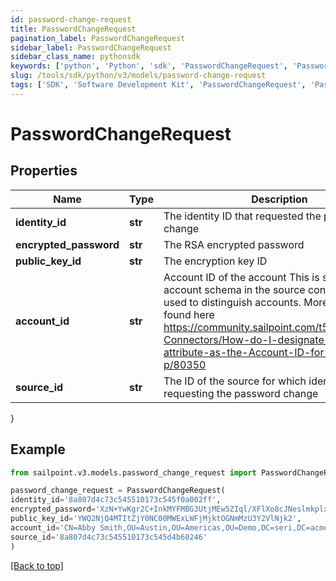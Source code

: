 ```yaml
---
id: password-change-request
title: PasswordChangeRequest
pagination_label: PasswordChangeRequest
sidebar_label: PasswordChangeRequest
sidebar_class_name: pythonsdk
keywords: ['python', 'Python', 'sdk', 'PasswordChangeRequest', 'PasswordChangeRequest'] 
slug: /tools/sdk/python/v3/models/password-change-request
tags: ['SDK', 'Software Development Kit', 'PasswordChangeRequest', 'PasswordChangeRequest']
---
```


# PasswordChangeRequest


## Properties

Name | Type | Description | Notes
------------ | ------------- | ------------- | -------------
**identity_id** | **str** | The identity ID that requested the password change | [optional] 
**encrypted_password** | **str** | The RSA encrypted password | [optional] 
**public_key_id** | **str** | The encryption key ID | [optional] 
**account_id** | **str** | Account ID of the account This is specified per account schema in the source configuration. It is used to distinguish accounts. More info can be found here https://community.sailpoint.com/t5/IdentityNow-Connectors/How-do-I-designate-an-account-attribute-as-the-Account-ID-for-a/ta-p/80350 | [optional] 
**source_id** | **str** | The ID of the source for which identity is requesting the password change | [optional] 
}

## Example

```python
from sailpoint.v3.models.password_change_request import PasswordChangeRequest

password_change_request = PasswordChangeRequest(
identity_id='8a807d4c73c545510173c545f0a002ff',
encrypted_password='XzN+YwKgr2C+InkMYFMBG3UtjMEw5ZIql/XFlXo8cJNeslmkplx6vn4kd4/43IF9STBk5RnzR6XmjpEO+FwHDoiBwYZAkAZK/Iswxk4OdybG6Y4MStJCOCiK8osKr35IMMSV/mbO4wAeltoCk7daTWzTGLiI6UaT5tf+F2EgdjJZ7YqM8W8r7aUWsm3p2Xt01Y46ZRx0QaM91QruiIx2rECFT2pUO0wr+7oQ77jypATyGWRtADsu3YcvCk/6U5MqCnXMzKBcRas7NnZdSL/d5H1GglVGz3VLPMaivG4/oL4chOMmFCRl/zVsGxZ9RhN8rxsRGFFKn+rhExTi+bax3A==',
public_key_id='YWQ2NjQ4MTItZjY0NC00MWExLWFjMjktOGNmMzU3Y2VlNjk2',
account_id='CN=Abby Smith,OU=Austin,OU=Americas,OU=Demo,DC=seri,DC=acme,DC=com',
source_id='8a807d4c73c545510173c545d4b60246'
)

```
[[Back to top]](#) 

